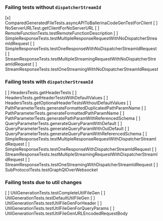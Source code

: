 ### Failing tests without `dispatcherStreamId`
[x] ComparedGeneratedFileTests.asyncAPIToBallerinaCodeGenTestForClient
[ ] NoServerURLTest.getClientForNoServerURL
[ ] RemoteFunctionTests.testRemoteFunctionDescription
[ ] SimpleResponseTests.testMultipleResponseRequestWithNoDispatcherStreamIdRequest
[ ] SimpleResponseTests.testOneResponseWithNoDispatcherStreamIdRequest
[ ] StreamResponseTests.testMultipleStreamingRequestWithNoDispatcherStreamIdRequest
[ ] StreamResponseTests.testOneStreamingWithNoDispatcherStreamIdRequest

### Failing tests with `dispatcherStreamId`
[ ] HeadersTests.getHeaderTests
[ ] HeadersTests.getHeaderTestsWithDefaultValues
[ ] HeadersTests.getOptionalHeaderTestsWithoutDefaultValues
[ ] PathParameterTests.generateFormattedDuplicatedPathParamName
[ ] PathParameterTests.generateFormattedPathParamName
[ ] PathParameterTests.generatePathParamWithReferencedSchema
[ ] QueryParameterTests.generateQueryParamWithDefault
[ ] QueryParameterTests.generateQueryParamWithOutDefault
[ ] QueryParameterTests.generateQueryParamWithReferencedSchema
[ ] SimpleResponseTests.testMultipleResponseRequestWithDispatcherStreamIdRequest
[ ] SimpleResponseTests.testOneResponseWithDispatcherStreamIdRequest
[ ] StreamResponseTests.testMultipleStreamingRequestWithDispatcherStreamIdRequest
[ ] StreamResponseTests.testOneStreamingWithDispatcherStreamIdRequest
[ ] SubProtocolTests.testGraphQlOverWebsocket

### Failing tests due to util changes
[ ] UtilGenerationTests.testCompleteUtilFileGen
[ ] UtilGenerationTests.testDefaultUtilFileGen
[ ] UtilGenerationTests.testUtilFileGenForHeader
[ ] UtilGenerationTests.testUtilFileGenForQueryParams
[ ] UtilGenerationTests.testUtilFileGenURLEncodedRequestBody